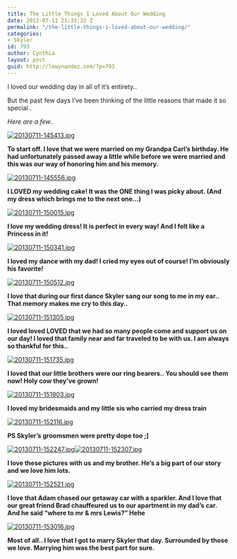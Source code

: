 ```yaml
---
title: The Little Things I Loved About Our Wedding
date: 2013-07-11 21:33:22 Z
permalink: "/the-little-things-i-loved-about-our-wedding/"
categories:
- Skyler
id: 793
author: Cynthia
layout: post
guid: http://lewynandez.com/?p=793
---
```


I loved our wedding day in all of it&#8217;s entirety..
  
But the past few days I&#8217;ve been thinking of the little reasons that made it so special.. 

_Here are a few.._

<a href="http://i2.wp.com/lewynandez.com/wp-content/uploads/2013/07/20130711-145413.jpg" rel="lightbox[793]"><img src="http://i2.wp.com/lewynandez.com/wp-content/uploads/2013/07/20130711-145413.jpg?w=793" alt="20130711-145413.jpg" class="alignnone size-full" data-recalc-dims="1" /></a>

**To start off. I love that we were married on my Grandpa Carl&#8217;s birthday. He had unfortunately passed away a little while before we were married and this was our way of honoring him and his memory.**

<a href="http://i0.wp.com/lewynandez.com/wp-content/uploads/2013/07/20130711-145556.jpg" rel="lightbox[793]"><img src="http://i0.wp.com/lewynandez.com/wp-content/uploads/2013/07/20130711-145556.jpg?w=793" alt="20130711-145556.jpg" class="alignnone size-full" data-recalc-dims="1" /></a>

**I LOVED my wedding cake! It was the ONE thing I was picky about. (And my dress which brings me to the next one&#8230;)**

<a href="http://i2.wp.com/lewynandez.com/wp-content/uploads/2013/07/20130711-150015.jpg" rel="lightbox[793]"><img src="http://i2.wp.com/lewynandez.com/wp-content/uploads/2013/07/20130711-150015.jpg?w=793" alt="20130711-150015.jpg" class="alignnone size-full" data-recalc-dims="1" /></a>

**I love my wedding dress! It is perfect in every way! And I felt like a Princess in it!**

<a href="http://i0.wp.com/lewynandez.com/wp-content/uploads/2013/07/20130711-150341.jpg" rel="lightbox[793]"><img src="http://i0.wp.com/lewynandez.com/wp-content/uploads/2013/07/20130711-150341.jpg?w=793" alt="20130711-150341.jpg" class="alignnone size-full" data-recalc-dims="1" /></a>

**I loved my dance with my dad! I cried my eyes out of course! I&#8217;m obviously his favorite!** 

<a href="http://i1.wp.com/lewynandez.com/wp-content/uploads/2013/07/20130711-150512.jpg" rel="lightbox[793]"><img src="http://i1.wp.com/lewynandez.com/wp-content/uploads/2013/07/20130711-150512.jpg?w=793" alt="20130711-150512.jpg" class="alignnone size-full" data-recalc-dims="1" /></a>

**I love that during our first dance Skyler sang our song to me in my ear.. That memory makes me cry to this day..**

<a href="http://i1.wp.com/lewynandez.com/wp-content/uploads/2013/07/20130711-151305.jpg" rel="lightbox[793]"><img src="http://i1.wp.com/lewynandez.com/wp-content/uploads/2013/07/20130711-151305.jpg?w=793" alt="20130711-151305.jpg" class="alignnone size-full" data-recalc-dims="1" /></a>

**I loved loved LOVED that we had so many people come and support us on our day! I loved that family near and far traveled to be with us. I am always so thankful for this..**

<a href="http://i0.wp.com/lewynandez.com/wp-content/uploads/2013/07/20130711-151735.jpg" rel="lightbox[793]"><img src="http://i0.wp.com/lewynandez.com/wp-content/uploads/2013/07/20130711-151735.jpg?w=793" alt="20130711-151735.jpg" class="alignnone size-full" data-recalc-dims="1" /></a>

**I loved that our little brothers were our ring bearers.. You should see them now! Holy cow they&#8217;ve grown!**

<a href="http://i1.wp.com/lewynandez.com/wp-content/uploads/2013/07/20130711-151903.jpg" rel="lightbox[793]"><img src="http://i1.wp.com/lewynandez.com/wp-content/uploads/2013/07/20130711-151903.jpg?w=793" alt="20130711-151903.jpg" class="alignnone size-full" data-recalc-dims="1" /></a>

**I loved my bridesmaids and my little sis who carried my dress train**

<a href="http://i0.wp.com/lewynandez.com/wp-content/uploads/2013/07/20130711-152116.jpg" rel="lightbox[793]"><img src="http://i0.wp.com/lewynandez.com/wp-content/uploads/2013/07/20130711-152116.jpg?w=793" alt="20130711-152116.jpg" class="alignnone size-full" data-recalc-dims="1" /></a>

**PS Skyler&#8217;s groomsmen were pretty dope too ;]**

<a href="http://i0.wp.com/lewynandez.com/wp-content/uploads/2013/07/20130711-152247.jpg" rel="lightbox[793]"><img src="http://i0.wp.com/lewynandez.com/wp-content/uploads/2013/07/20130711-152247.jpg?w=793" alt="20130711-152247.jpg" class="alignnone size-full" data-recalc-dims="1" /></a><a href="http://i1.wp.com/lewynandez.com/wp-content/uploads/2013/07/20130711-152307.jpg" rel="lightbox[793]"><img src="http://i1.wp.com/lewynandez.com/wp-content/uploads/2013/07/20130711-152307.jpg?w=793" alt="20130711-152307.jpg" class="alignnone size-full" data-recalc-dims="1" /></a>

**I love these pictures with us and my brother. He&#8217;s a big part of our story and we love him lots.**

<a href="http://i2.wp.com/lewynandez.com/wp-content/uploads/2013/07/20130711-152521.jpg" rel="lightbox[793]"><img src="http://i2.wp.com/lewynandez.com/wp-content/uploads/2013/07/20130711-152521.jpg?w=793" alt="20130711-152521.jpg" class="alignnone size-full" data-recalc-dims="1" /></a> 

**I love that Adam chased our getaway car with a sparkler. And I love that our great friend Brad chauffeured us to our apartment in my dad&#8217;s car. And he said &#8220;where to mr & mrs Lewis?&#8221; Hehe** 

<a href="http://i0.wp.com/lewynandez.com/wp-content/uploads/2013/07/20130711-153016.jpg" rel="lightbox[793]"><img src="http://i0.wp.com/lewynandez.com/wp-content/uploads/2013/07/20130711-153016.jpg?w=793" alt="20130711-153016.jpg" class="alignnone size-full" data-recalc-dims="1" /></a>

**Most of all.. I love that I got to marry Skyler that day. Surrounded by those we love. Marrying him was the best part for sure.**